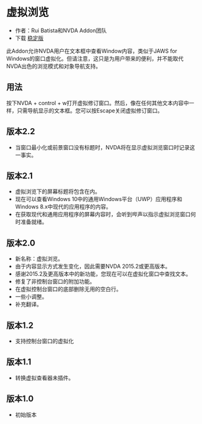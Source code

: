 # 虚拟浏览 #

* 作者：Rui Batista和NVDA Addon团队
* 下载 [稳定版][1]

此Addon允许NVDA用户在文本框中查看Window内容，类似于JAWS for
Windows的窗口虚拟化。但请注意，这只是为用户带来的便利，并不能取代NVDA出色的浏览模式和对象导航支持。

## 用法 ##

按下NVDA + control + w打开虚拟修订窗口。然后，像在任何其他文本内容中一样，只需导航显示的文本框。您可以按Escape关闭虚拟修订窗口。

## 版本2.2

* 当窗口最小化或前景窗口没有标题时，NVDA将在显示虚拟浏览窗口时记录这一事实。

## 版本2.1

* 虚拟浏览下的屏幕标题将包含在内。
* 现在可以查看Windows 10中的通用Windows平台（UWP）应用程序和Windows 8.x中现代的应用程序的内容。
* 在获取现代和通用应用程序的屏幕内容时，会听到哔声以指示虚拟浏览窗口何时准备就绪。

## 版本2.0

* 新名称：虚拟浏览。
* 由于内容显示方式发生变化，因此需要NVDA 2015.2或更高版本。
* 感谢2015.2及更高版本中的新功能，您现在可以在虚拟化窗口中查找文本。
* 修复了非控制台窗口的附加功能。
* 在虚拟控制台窗口的底部删除无用的空白行。
* 一些小调整。
* 补充翻译。

## 版本1.2

* 支持控制台窗口的虚拟化

## 版本1.1

* 转换虚拟查看器未插件。

## 版本1.0

* 初始版本

[1]: https://github.com/ruifontes/virtualReview/releases/download/2023.09.19/virtualRevision-2023.09.19.nvda-addon
